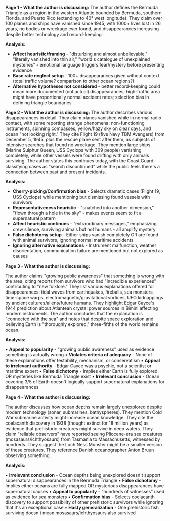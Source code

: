 **Page 1 - What the author is discussing:**
The author defines the Bermuda Triangle as a region in the western Atlantic bounded by Bermuda, southern Florida, and Puerto Rico (extending to 40° west longitude). They claim over 100 planes and ships have vanished since 1945, with 1000+ lives lost in 26 years, no bodies or wreckage ever found, and disappearances increasing despite better technology and record-keeping.

**Analysis:**
- **Affect heuristic/framing** - "disturbing and almost unbelievable," "literally vanished into thin air," "world's catalogue of unexplained mysteries" - emotional language triggers fear/mystery before presenting evidence
- **Base rate neglect setup** - 100+ disappearances given without context (total traffic volume? comparison to other ocean regions?)
- **Alternative hypotheses not considered** - better record-keeping could mean more documented (not actual) disappearances; high-traffic area might have proportionally normal accident rates; selection bias in defining triangle boundaries


**Page 2 - What the author is discussing:**
The author describes various disappearances in detail. They claim planes vanished while in normal radio contact, with some reporting strange phenomena: non-functioning instruments, spinning compasses, yellow/hazy sky on clear days, and ocean "not looking right." They cite Flight 19 (five Navy TBM Avengers) from December 5, 1945, plus the rescue plane sent after them, as subjects of intensive searches that found no wreckage. They mention large ships (Marine Sulphur Queen, USS Cyclops with 309 people) vanishing completely, while other vessels were found drifting with only animals surviving. The author states this continues today, with the Coast Guard classifying cases as "search discontinued" while the public feels there's a connection between past and present incidents.

**Analysis:**

- **Cherry-picking/Confirmation bias** - Selects dramatic cases (Flight 19, USS Cyclops) while mentioning but dismissing found vessels with survivors
- **Representativeness heuristic** - "snatched into another dimension," "flown through a hole in the sky" - makes events seem to fit a supernatural pattern
- **Affect heuristic continues** - "extraordinary messages," emphasizing crew silence, surviving animals but not humans - all amplify mystery
- **False dichotomy setup** - Either ships vanish completely OR are found with animal survivors, ignoring normal maritime accidents
- **Ignoring alternative explanations** - Instrument malfunction, weather disorientation, communication failure are mentioned but not explored as causes

**Page 3 - What the author is discussing:**

The author claims "growing public awareness" that something is wrong with the area, citing reports from survivors who had "incredible experiences" contributing to "new folklore." They list various explanations offered for disappearances: tidal waves from earthquakes, fireballs, sea monsters, time-space warps, electromagnetic/gravitational vortices, UFO kidnappings by ancient cultures/aliens/future humans. They highlight Edgar Cayce's 1944 prediction about Atlantean crystal power sources in Bimini affecting modern instruments. The author concludes that the explanation is "connected with the sea" and notes that despite space exploration and believing Earth is "thoroughly explored," three-fifths of the world remains ocean.

**Analysis:**

• **Appeal to popularity** - "growing public awareness" used as evidence something is actually wrong
• **Violates criteria of adequacy** - None of these explanations offer testability, mechanism, or conservatism
• **Appeal to irrelevant authority** - Edgar Cayce was a psychic, not a scientist or maritime expert
• **False dichotomy** - Implies either Earth is fully explored OR mysteries like Bermuda Triangle exist
• **Irrelevant conclusion** - Ocean covering 3/5 of Earth doesn't logically support supernatural explanations for disappearances

**Page 4 - What the author is discussing:**

The author discusses how ocean depths remain largely unexplored despite modern technology (sonar, submarines, bathyspheres). They mention Cold War submarine activity might increase ocean knowledge. They cite the coelacanth discovery in 1938 (thought extinct for 18 million years) as evidence that prehistoric creatures might survive in deep waters. They claim "reliable observers" have reported seeing Pliocene-era sea creatures (mosasaurs/ichthyosaurs) from Tasmania to Massachusetts, witnessed by hundreds. They suggest the Loch Ness Monster might be a smaller version of these creatures. They reference Danish oceanographer Anton Bruun observing something.

**Analysis:**

• **Irrelevant conclusion** - Ocean depths being unexplored doesn't support supernatural disappearances in the Bermuda Triangle
• **False dichotomy** - Implies either oceans are fully mapped OR mysterious disappearances have supernatural causes
• **Appeal to popularity** - "hundreds of witnesses" used as evidence for sea monsters
• **Confirmation bias** - Selects coelacanth discovery to support possibility of other prehistoric survivors while ignoring that it's an exceptional case
• **Hasty generalization** - One prehistoric fish surviving doesn't mean mosasaurs/ichthyosaurs also survived
